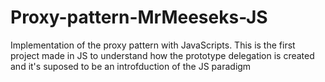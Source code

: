 # Proxy-pattern-MrMeeseks-JS
Implementation of the proxy pattern with JavaScripts. This is the first project made in JS to understand how the prototype delegation is created and it's suposed to be an introfduction of the JS paradigm  
